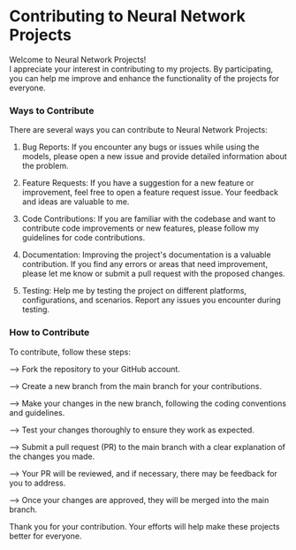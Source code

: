 # Contributing to Neural Network Projects
Welcome to Neural Network Projects! <br />I appreciate your interest in contributing to my projects. By participating, you can help me improve and enhance the functionality of the projects for everyone.

### Ways to Contribute
There are several ways you can contribute to Neural Network Projects:

1. Bug Reports: If you encounter any bugs or issues while using the models, please open a new issue and provide detailed information about the problem.

2. Feature Requests: If you have a suggestion for a new feature or improvement, feel free to open a feature request issue. Your feedback and ideas are valuable to me.

3. Code Contributions: If you are familiar with the codebase and want to contribute code improvements or new features, please follow my guidelines for code contributions.

4. Documentation: Improving the project's documentation is a valuable contribution. If you find any errors or areas that need improvement, please let me know or submit a pull request with the proposed changes.

5. Testing: Help me by testing the project on different platforms, configurations, and scenarios. Report any issues you encounter during testing.

### How to Contribute
To contribute, follow these steps:

--> Fork the repository to your GitHub account.

--> Create a new branch from the main branch for your contributions.

--> Make your changes in the new branch, following the coding conventions and guidelines.

--> Test your changes thoroughly to ensure they work as expected.

--> Submit a pull request (PR) to the main branch with a clear explanation of the changes you made.

--> Your PR will be reviewed, and if necessary, there may be feedback for you to address.

--> Once your changes are approved, they will be merged into the main branch.

Thank you for your contribution. Your efforts will help make these projects better for everyone.
